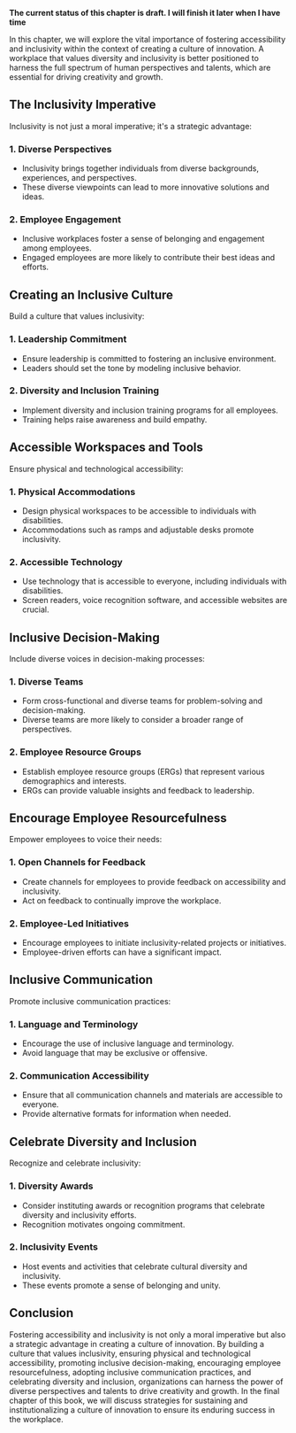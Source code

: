 **The current status of this chapter is draft. I will finish it later when I have time**

In this chapter, we will explore the vital importance of fostering accessibility and inclusivity within the context of creating a culture of innovation. A workplace that values diversity and inclusivity is better positioned to harness the full spectrum of human perspectives and talents, which are essential for driving creativity and growth.

The Inclusivity Imperative
--------------------------

Inclusivity is not just a moral imperative; it's a strategic advantage:

### **1. Diverse Perspectives**

* Inclusivity brings together individuals from diverse backgrounds, experiences, and perspectives.
* These diverse viewpoints can lead to more innovative solutions and ideas.

### **2. Employee Engagement**

* Inclusive workplaces foster a sense of belonging and engagement among employees.
* Engaged employees are more likely to contribute their best ideas and efforts.

Creating an Inclusive Culture
-----------------------------

Build a culture that values inclusivity:

### **1. Leadership Commitment**

* Ensure leadership is committed to fostering an inclusive environment.
* Leaders should set the tone by modeling inclusive behavior.

### **2. Diversity and Inclusion Training**

* Implement diversity and inclusion training programs for all employees.
* Training helps raise awareness and build empathy.

Accessible Workspaces and Tools
-------------------------------

Ensure physical and technological accessibility:

### **1. Physical Accommodations**

* Design physical workspaces to be accessible to individuals with disabilities.
* Accommodations such as ramps and adjustable desks promote inclusivity.

### **2. Accessible Technology**

* Use technology that is accessible to everyone, including individuals with disabilities.
* Screen readers, voice recognition software, and accessible websites are crucial.

Inclusive Decision-Making
-------------------------

Include diverse voices in decision-making processes:

### **1. Diverse Teams**

* Form cross-functional and diverse teams for problem-solving and decision-making.
* Diverse teams are more likely to consider a broader range of perspectives.

### **2. Employee Resource Groups**

* Establish employee resource groups (ERGs) that represent various demographics and interests.
* ERGs can provide valuable insights and feedback to leadership.

Encourage Employee Resourcefulness
----------------------------------

Empower employees to voice their needs:

### **1. Open Channels for Feedback**

* Create channels for employees to provide feedback on accessibility and inclusivity.
* Act on feedback to continually improve the workplace.

### **2. Employee-Led Initiatives**

* Encourage employees to initiate inclusivity-related projects or initiatives.
* Employee-driven efforts can have a significant impact.

Inclusive Communication
-----------------------

Promote inclusive communication practices:

### **1. Language and Terminology**

* Encourage the use of inclusive language and terminology.
* Avoid language that may be exclusive or offensive.

### **2. Communication Accessibility**

* Ensure that all communication channels and materials are accessible to everyone.
* Provide alternative formats for information when needed.

Celebrate Diversity and Inclusion
---------------------------------

Recognize and celebrate inclusivity:

### **1. Diversity Awards**

* Consider instituting awards or recognition programs that celebrate diversity and inclusivity efforts.
* Recognition motivates ongoing commitment.

### **2. Inclusivity Events**

* Host events and activities that celebrate cultural diversity and inclusivity.
* These events promote a sense of belonging and unity.

Conclusion
----------

Fostering accessibility and inclusivity is not only a moral imperative but also a strategic advantage in creating a culture of innovation. By building a culture that values inclusivity, ensuring physical and technological accessibility, promoting inclusive decision-making, encouraging employee resourcefulness, adopting inclusive communication practices, and celebrating diversity and inclusion, organizations can harness the power of diverse perspectives and talents to drive creativity and growth. In the final chapter of this book, we will discuss strategies for sustaining and institutionalizing a culture of innovation to ensure its enduring success in the workplace.
